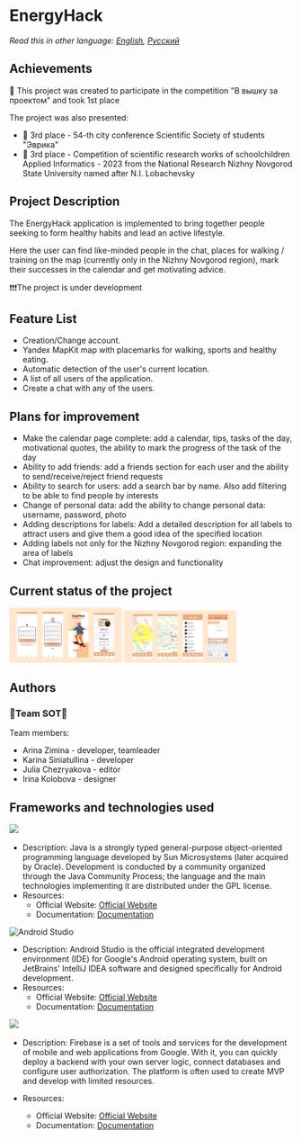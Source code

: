 # EnergyHack

_Read this in other language: [English](README.md), [Русский](README.ru.md)_

## Achievements

🥇 This project was created to participate in the competition "В вышку за проектом" and took 1st place

The project was also presented:
- 🏅 3rd place - 54-th city conference Scientific Society of students "Эврика"
- 🏅 3rd place - Competition of scientific research works of schoolchildren Applied Informatics - 2023 from the National Research Nizhny Novgorod State University named after N.I. Lobachevsky

## Project Description

The EnergyHack application is implemented to bring together people seeking to form healthy habits and lead an active lifestyle.

Here the user can find like-minded people in the chat, places for walking / training on the map (currently only in the Nizhny Novgorod region), mark their successes in the calendar and get motivating advice.

❗❗❗The project is under development

## Feature List

- Creation/Change account.
- Yandex MapKit map with placemarks for walking, sports and healthy eating.
- Automatic detection of the user's current location.
- A list of all users of the application.
- Create a chat with any of the users.

## Plans for improvement

- Make the calendar page complete: add a calendar, tips, tasks of the day, motivational quotes, the ability to mark the progress of the task of the day
- Ability to add friends: add a friends section for each user and the ability to send/receive/reject friend requests
- Ability to search for users: add a search bar by name. Also add filtering to be able to find people by interests
- Change of personal data: add the ability to change personal data: username, password, photo
- Adding descriptions for labels: Add a detailed description for all labels to attract users and give them a good idea of the specified location
- Adding labels not only for the Nizhny Novgorod region: expanding the area of labels
- Chat improvement: adjust the design and functionality

## Current status of the project

<img src="app/src/main/res/drawable/demo/demo1.jpg" width="200" />
<img src="app/src/main/res/drawable/demo/demo2.jpg" width="200" />

## Authors

### **🍓Team SOT🍓**

Team members:
* Arina Zimina - developer, teamleader
* Karina Siniatullina - developer
* Julia Chezryakova - editor
* Irina Kolobova - designer

## Frameworks and technologies used

<img src="https://img.shields.io/badge/java-%23ED8B00.svg?&style=for-the-badge&logo=java&logoColor=white"/>

* Description: Java is a strongly typed general-purpose object-oriented programming language developed by Sun Microsystems (later acquired by Oracle). Development is conducted by a community organized through the Java Community Process; the language and the main technologies implementing it are distributed under the GPL license.
* Resources:
  * Official Website: [Official Website](https://www.java.com/ru/)
  * Documentation: [Documentation](https://docs.oracle.com/en/java/)

![Android Studio](https://img.shields.io/badge/android%20studio-346ac1?style=for-the-badge&logo=android%20studio&logoColor=white)

* Description: Android Studio is the official integrated development environment (IDE) for Google's Android operating system, built on JetBrains' IntelliJ IDEA software and designed specifically for Android development.
* Resources:
  * Official Website: [Official Website](https://developer.android.com/studio?hl=ru)
  * Documentation: [Documentation](https://developer.android.com/develop?skip_cache=true%22%22)

<img src="https://img.shields.io/badge/firebase%20-%23039BE5.svg?&style=for-the-badge&logo=firebase"/>

* Description: Firebase is a set of tools and services for the development of mobile and web applications from Google. With it, you can quickly deploy a backend with your own server logic, connect databases and configure user authorization. The platform is often used to create MVP and develop with limited resources.

* Resources:
  * Official Website: [Official Website](https://firebase.google.com/)
  * Documentation: [Documentation](https://firebase.google.com/docs?hl=ru)
